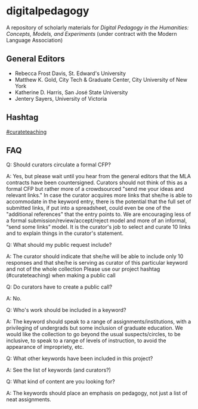 digitalpedagogy
===============

A repository of scholarly materials for *Digital Pedagogy in the Humanities: Concepts, Models, and Experiments* (under contract with the Modern Language Association)

## General Editors 

* Rebecca Frost Davis, St. Edward's University 
* Matthew K. Gold, City Tech & Graduate Center, City University of New York
* Katherine D. Harris, San José State University
* Jentery Sayers, University of Victoria

## Hashtag

[#curateteaching](https://twitter.com/hashtag/curateteaching?f=realtime&src=hash)

## FAQ

Q: Should curators circulate a formal CFP?

A: Yes, but please wait until you hear from the general editors that the MLA contracts have been countersigned. Curators should not think of this as a formal CFP but rather more of a crowdsourced "send me your ideas and relevant links." In case the curator acquires more links that she/he is able to accommodate in the keyword entry, there is the potential that the full set of submitted links, if put into a spreadsheet, could even be one of the "additional references" that the entry points to. We are encouraging less of a formal submission/review/accept/reject model and more of an informal, “send some links” model. It is  the curator's job to select and curate 10 links and to explain things in the curator's statement. 

Q: What should my public request include? 

A: The curator should indicate that she/he will be able to include only 10 responses and that she/he is serving as curator of this particular keyword and not of the whole collection Please use our project hashtag (#curateteaching) when making a public call 

Q: Do curators have to create a public call? 

A: No. 

Q: Who's work should be included in a keyword?

A: The keyword should speak to a range of assignments/institutions, with a privileging of undergrads but some inclusion of graduate education. We would like the collection to go beyond the usual suspects/circles, to be inclusive, to speak to a range of levels of instruction, to avoid the appearance of impropriety, etc.

Q: What other keywords have been included in this project?

A: See the list of keywords (and curators?)

Q: What kind of content are you looking for?

A: The keywords should place an emphasis on pedagogy, not just a list of neat assignments.

